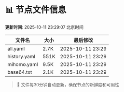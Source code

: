 # 📊 节点文件信息

**更新时间**: 2025-10-11 23:29:07 北京时间

| 文件名 | 大小 | 最后修改 |
|--------|------|----------|
| all.yaml | 2.7K | 2025-10-11 23:29 |
| history.yaml | 551K | 2025-10-11 23:29 |
| mihomo.yaml | 9.5K | 2025-10-11 23:29 |
| base64.txt | 2.1K | 2025-10-11 23:29 |

> 🔄 文件每30分钟自动更新，确保节点的新鲜度和可用性
